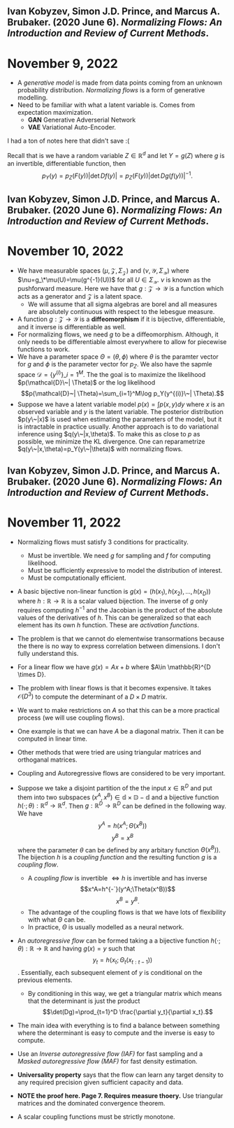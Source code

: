 ## Ivan Kobyzev, Simon J.D. Prince, and Marcus A. Brubaker. (2020 June 6). *Normalizing Flows: An Introduction and Review of Current Methods*. 
# November 9, 2022

- A *generative model* is made from data points coming from an unknown probability distribution. *Normalizing flows* is a form of generative modelling.
- Need to be familiar with what a latent variable is. Comes from expectation maximization.
  * **GAN** Generative Adverserial Network
  * **VAE** Variational Auto-Encoder.

I had a ton of notes here that didn't save :(

Recall that is we have a random variable $Z \in \mathbb{R}^d$ and let $Y=g(Z)$ where $g$ is an invertible, differentiable function, then $$p_Y(y)=p_Z(F(y)) |\det Df(y)|=p_Z(F(y)) |\det Dg(f(y))|^{-1}.$$

## Ivan Kobyzev, Simon J.D. Prince, and Marcus A. Brubaker. (2020 June 6). *Normalizing Flows: An Introduction and Review of Current Methods*. 
# November 10, 2022

- We have measurable spaces $(\mu,\mathcal{Z},\Sigma_\mathcal{Z})$ and $(\nu,\mathcal{Y},\Sigma_\mathcal{Y})$ where $\nu=g_\*\mu(U)=\mu(g^{-1}(U))$ for all $U \in \Sigma_\mathcal{Y}$. $\nu$ is known as the pushforward measure. Here we have that $g : \mathcal{Z} \rightarrow \mathcal{Y}$ is a function which acts as a generator and $\mathcal{Z}$ is a latent space.
  * We will assume that all sigma algebras are borel and all measures are absolutely continuous with respect to the lebesgue measure.
- A function $g : \mathcal{Z} \rightarrow \mathcal{Y}$ is a **diffeomorphism** if it is bijective, differentiable, and it inverse is differentiable as well.
- For normalizing flows, we need $g$ to be a diffeomorphism. Although, it only needs to be differentiable almost everywhere to allow for piecewise functions to work.
- We have a parameter space $\Theta=(\theta,\phi)$ where $\theta$ is the paramter vector for $g$ and $\phi$ is the parameter vector for $p_Z$. We also have the sapmle space $\mathcal{D}=\{y^{(i)}\}\_{i=1}^M$. The the goal is to maximize the likelihood $p(\mathcal{D}\~| \Theta)$ or the log likelihood $$p(\mathcal{D}~| \Theta)=\sum_{i=1}^M\log p_Y(y^{(i)}\~| \Theta).$$
- Suppose we have a latent variable model $p(x)=\int p(x,y)dy$ where $x$ is an observed variable and $y$ is the latent variable. The posterior distribution $p(y\~|x)$ is used when estimating the parameters of the model, but it is intractable in practice usually. Another approach is to do variational inference using $q(y\~|x,\theta)$. To make this as close to $p$ as possible, we minimize the KL divergence. One can reparametrize $q(y\~|x,\theta)=p_Y(y\~|\theta)$ with normalizing flows.

## Ivan Kobyzev, Simon J.D. Prince, and Marcus A. Brubaker. (2020 June 6). *Normalizing Flows: An Introduction and Review of Current Methods*. 
# November 11, 2022

- Normalizing flows must satisfy 3 conditions for practicality.
  * Must be invertible. We need $g$ for sampling and $f$ for computing likelihood.
  * Must be sufficiently expressive to model the distribution of interest.
  * Must be computationally efficient.

- A basic bijective non-linear function is $g(x)=(h(x_1),h(x_2),...,h(x_D))$ where $h:\mathbb{R}\rightarrow\mathbb{R}$ is a scalar valued bijection. The inverse of $g$ only requires computing $h^{-1}$ and the Jacobian is the product of the absolute values of the derivatives of $h$. This can be generalized so that each element has its own $h$ function. These are *activation functions*.

- The problem is that we cannot do elementwise transormations because the there is no way to express correlation between dimensions. I don't fully understand this.

- For a linear flow we have $g(x)=Ax+b$ where $A\in \mathbb{R}^{D \times D}.
- The problem with linear flows is that it becomes expensive. It takes $\mathcal{O}(D^3)$ to compute the determinant of a $D \times D$ matrix.
- We want to make restrictions on $A$ so that this can be a more practical process (we will use coupling flows).
- One example is that we can have $A$ be a diagonal matrix. Then it can be computed in linear time.
- Other methods that were tried are using triangular matrices and orthoganal matrices. 

- Coupling and Autoregressive flows are considered to be very important.
- Suppose we take a disjoint partition of the the input $x \in \mathbb{R}^D$ and put them into two subspaces $(x^A,x^B) \in \mathbb{d}\times\mathbb{D-d}$ and a bijective function $h(\cdot;\theta):\mathbb{R}^d\rightarrow\mathbb{R}^d$. Then $g:\mathbb{R}^D\rightarrow\mathbb{R}^D$ can be defined in the following way. We have $$y^A=h(x^A;\Theta(x^B))$$ $$y^B=x^B$$ where the parameter $\theta$ can be defined by any arbitary function $\Theta(x^B))$. The bijection $h$ is a _coupling function_ and the resulting function $g$ is a _coupling flow_.
  * A _coupling flow_ is invertible $\Leftrightarrow h$ is invertible and has inverse $$x^A=h^{-`}(y^A;\Theta(x^B))$$ $$x^B=y^B.$$
  * The advantage of the coupling flows is that we have lots of flexibility with what $\Theta$ can be.
  * In practice, $\Theta$ is usually modelled as a neural network.

- An _autoregressive flow_ can be formed taking a a bijective function $h(\cdot;\theta):\mathbb{R}\rightarrow\mathbb{R}$ and having $g(x)=y$ such that $$y_t=h(x_t;\Theta_t(x_{t:t-1}))$$. Essentially, each subsequent element of $y$ is conditional on the previous elements.
  * By conditioning in this way, we get a triangular matrix which means that the determinant is just the product $$\det(Dg)=\prod_{t=1}^D \frac{\partial y_t}{\partial x_t}.$$

- The main idea with everything is to find a balance between something where the determinant is easy to compute and the inverse is easy to compute.

- Use an _Inverse autoregressive flow (IAF)_ for fast sampling and a _Masked autoregressive flow (MAF)_ for fast density estimation.

- **Universality property** says that the flow can learn any target density to any required precision given sufficient capacity and data.
- **NOTE the proof here. Page 7. Requires measure thoery.** Use triangular matrices and the dominated convergence theorem.

- A scalar coupling functions must be strictly monotone.
